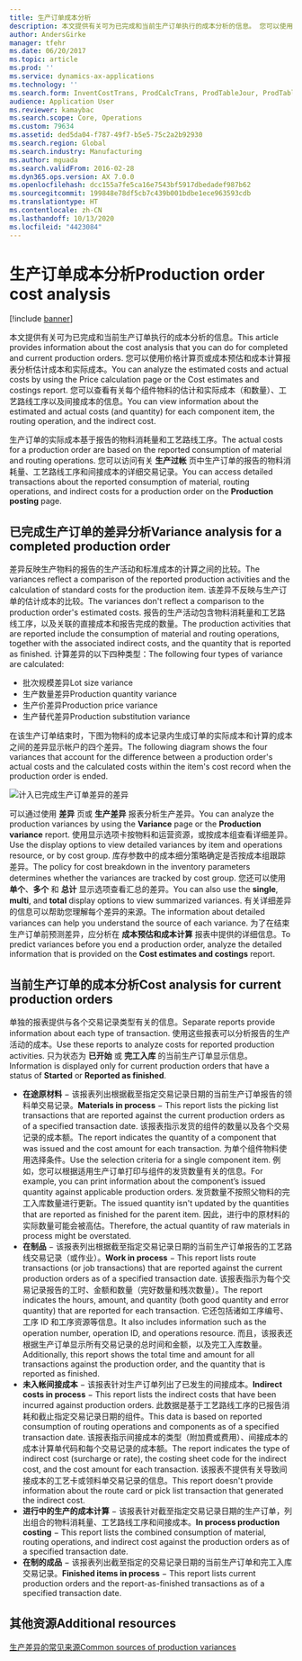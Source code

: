 ```yaml
---
title: 生产订单成本分析
description: 本文提供有关可为已完成和当前生产订单执行的成本分析的信息。 您可以使用价格计算页或成本预估和成本计算报表分析估计成本和实际成本。 您可以查看有关每个组件物料的估计和实际成本（和数量）、工艺路线工序以及间接成本的信息。
author: AndersGirke
manager: tfehr
ms.date: 06/20/2017
ms.topic: article
ms.prod: ''
ms.service: dynamics-ax-applications
ms.technology: ''
ms.search.form: InventCostTrans, ProdCalcTrans, ProdTableJour, ProdTableListPage, ProdSetupHistoricalCost
audience: Application User
ms.reviewer: kamaybac
ms.search.scope: Core, Operations
ms.custom: 79634
ms.assetid: ded5da04-f787-49f7-b5e5-75c2a2b92930
ms.search.region: Global
ms.search.industry: Manufacturing
ms.author: mguada
ms.search.validFrom: 2016-02-28
ms.dyn365.ops.version: AX 7.0.0
ms.openlocfilehash: dcc155a7fe5ca16e7543bf5917dbedadef987b62
ms.sourcegitcommit: 199848e78df5cb7c439b001bdbe1ece963593cdb
ms.translationtype: HT
ms.contentlocale: zh-CN
ms.lasthandoff: 10/13/2020
ms.locfileid: "4423084"
---
```

# <a name="production-order-cost-analysis"></a><span data-ttu-id="0caf0-105">生产订单成本分析</span><span class="sxs-lookup"><span data-stu-id="0caf0-105">Production order cost analysis</span></span>

[!include [banner](../includes/banner.md)]

<span data-ttu-id="0caf0-106">本文提供有关可为已完成和当前生产订单执行的成本分析的信息。</span><span class="sxs-lookup"><span data-stu-id="0caf0-106">This article provides information about the cost analysis that you can do for completed and current production orders.</span></span> <span data-ttu-id="0caf0-107">您可以使用价格计算页或成本预估和成本计算报表分析估计成本和实际成本。</span><span class="sxs-lookup"><span data-stu-id="0caf0-107">You can analyze the estimated costs and actual costs by using the Price calculation page or the Cost estimates and costings report.</span></span> <span data-ttu-id="0caf0-108">您可以查看有关每个组件物料的估计和实际成本（和数量）、工艺路线工序以及间接成本的信息。</span><span class="sxs-lookup"><span data-stu-id="0caf0-108">You can view information about the estimated and actual costs (and quantity) for each component item, the routing operation, and the indirect cost.</span></span>

<span data-ttu-id="0caf0-109">生产订单的实际成本基于报告的物料消耗量和工艺路线工序。</span><span class="sxs-lookup"><span data-stu-id="0caf0-109">The actual costs for a production order are based on the reported consumption of material and routing operations.</span></span> <span data-ttu-id="0caf0-110">您可以访问有关 **生产过帐** 页中生产订单的报告的物料消耗量、工艺路线工序和间接成本的详细交易记录。</span><span class="sxs-lookup"><span data-stu-id="0caf0-110">You can access detailed transactions about the reported consumption of material, routing operations, and indirect costs for a production order on the **Production posting** page.</span></span>

## <a name="variance-analysis-for-a-completed-production-order"></a><span data-ttu-id="0caf0-111">已完成生产订单的差异分析</span><span class="sxs-lookup"><span data-stu-id="0caf0-111">Variance analysis for a completed production order</span></span>
<span data-ttu-id="0caf0-112">差异反映生产物料的报告的生产活动和标准成本的计算之间的比较。</span><span class="sxs-lookup"><span data-stu-id="0caf0-112">The variances reflect a comparison of the reported production activities and the calculation of standard costs for the production item.</span></span> <span data-ttu-id="0caf0-113">该差异不反映与生产订单的估计成本的比较。</span><span class="sxs-lookup"><span data-stu-id="0caf0-113">The variances don't reflect a comparison to the production order's estimated costs.</span></span> <span data-ttu-id="0caf0-114">报告的生产活动包含物料消耗量和工艺路线工序，以及关联的直接成本和报告完成的数量。</span><span class="sxs-lookup"><span data-stu-id="0caf0-114">The production activities that are reported include the consumption of material and routing operations, together with the associated indirect costs, and the quantity that is reported as finished.</span></span> <span data-ttu-id="0caf0-115">计算差异的以下四种类型：</span><span class="sxs-lookup"><span data-stu-id="0caf0-115">The following four types of variance are calculated:</span></span>

-   <span data-ttu-id="0caf0-116">批次规模差异</span><span class="sxs-lookup"><span data-stu-id="0caf0-116">Lot size variance</span></span>
-   <span data-ttu-id="0caf0-117">生产数量差异</span><span class="sxs-lookup"><span data-stu-id="0caf0-117">Production quantity variance</span></span>
-   <span data-ttu-id="0caf0-118">生产价差异</span><span class="sxs-lookup"><span data-stu-id="0caf0-118">Production price variance</span></span>
-   <span data-ttu-id="0caf0-119">生产替代差异</span><span class="sxs-lookup"><span data-stu-id="0caf0-119">Production substitution variance</span></span>

<span data-ttu-id="0caf0-120">在该生产订单结束时，下图为物料的成本记录内生成订单的实际成本和计算的成本之间的差异显示帐户的四个差异。</span><span class="sxs-lookup"><span data-stu-id="0caf0-120">The following diagram shows the four variances that account for the difference between a production order's actual costs and the calculated costs within the item's cost record when the production order is ended.</span></span> 

![计入已完成生产订单差异的差异](./media/control.jpg) 

<span data-ttu-id="0caf0-122">可以通过使用 **差异** 页或 **生产差异** 报表分析生产差异。</span><span class="sxs-lookup"><span data-stu-id="0caf0-122">You can analyze the production variances by using the **Variance** page or the **Production variance** report.</span></span> <span data-ttu-id="0caf0-123">使用显示选项卡按物料和运营资源，或按成本组查看详细差异。</span><span class="sxs-lookup"><span data-stu-id="0caf0-123">Use the display options to view detailed variances by item and operations resource, or by cost group.</span></span> <span data-ttu-id="0caf0-124">库存参数中的成本细分策略确定是否按成本组跟踪差异。</span><span class="sxs-lookup"><span data-stu-id="0caf0-124">The policy for cost breakdown in the inventory parameters determines whether the variances are tracked by cost group.</span></span> <span data-ttu-id="0caf0-125">您还可以使用 **单个**、**多个** 和 **总计** 显示选项查看汇总的差异。</span><span class="sxs-lookup"><span data-stu-id="0caf0-125">You can also use the **single**, **multi**, and **total** display options to view summarized variances.</span></span> <span data-ttu-id="0caf0-126">有关详细差异的信息可以帮助您理解每个差异的来源。</span><span class="sxs-lookup"><span data-stu-id="0caf0-126">The information about detailed variances can help you understand the source of each variance.</span></span> <span data-ttu-id="0caf0-127">为了在结束生产订单前预测差异，应分析在 **成本预估和成本计算** 报表中提供的详细信息。</span><span class="sxs-lookup"><span data-stu-id="0caf0-127">To predict variances before you end a production order, analyze the detailed information that is provided on the **Cost estimates and costings** report.</span></span>

## <a name="cost-analysis-for-current-production-orders"></a><span data-ttu-id="0caf0-128">当前生产订单的成本分析</span><span class="sxs-lookup"><span data-stu-id="0caf0-128">Cost analysis for current production orders</span></span>
<span data-ttu-id="0caf0-129">单独的报表提供与各个交易记录类型有关的信息。</span><span class="sxs-lookup"><span data-stu-id="0caf0-129">Separate reports provide information about each type of transaction.</span></span> <span data-ttu-id="0caf0-130">使用这些报表可以分析报告的生产活动的成本。</span><span class="sxs-lookup"><span data-stu-id="0caf0-130">Use these reports to analyze costs for reported production activities.</span></span> <span data-ttu-id="0caf0-131">只为状态为 **已开始** 或 **完工入库** 的当前生产订单显示信息。</span><span class="sxs-lookup"><span data-stu-id="0caf0-131">Information is displayed only for current production orders that have a status of **Started** or **Reported as finished**.</span></span>

-   <span data-ttu-id="0caf0-132">**在途原材料** − 该报表列出根据截至指定交易记录日期的当前生产订单报告的领料单交易记录。</span><span class="sxs-lookup"><span data-stu-id="0caf0-132">**Materials in process** − This report lists the picking list transactions that are reported against the current production orders as of a specified transaction date.</span></span> <span data-ttu-id="0caf0-133">该报表指示发货的组件的数量以及各个交易记录的成本额。</span><span class="sxs-lookup"><span data-stu-id="0caf0-133">The report indicates the quantity of a component that was issued and the cost amount for each transaction.</span></span> <span data-ttu-id="0caf0-134">为单个组件物料使用选择条件。</span><span class="sxs-lookup"><span data-stu-id="0caf0-134">Use the selection criteria for a single component item.</span></span> <span data-ttu-id="0caf0-135">例如，您可以根据适用生产订单打印与组件的发货数量有关的信息。</span><span class="sxs-lookup"><span data-stu-id="0caf0-135">For example, you can print information about the component’s issued quantity against applicable production orders.</span></span> <span data-ttu-id="0caf0-136">发货数量不按照父物料的完工入库数量进行更新。</span><span class="sxs-lookup"><span data-stu-id="0caf0-136">The issued quantity isn't updated by the quantities that are reported as finished for the parent item.</span></span> <span data-ttu-id="0caf0-137">因此，进行中的原材料的实际数量可能会被高估。</span><span class="sxs-lookup"><span data-stu-id="0caf0-137">Therefore, the actual quantity of raw materials in process might be overstated.</span></span>
-   <span data-ttu-id="0caf0-138">**在制品** − 该报表列出根据截至指定交易记录日期的当前生产订单报告的工艺路线交易记录（或作业）。</span><span class="sxs-lookup"><span data-stu-id="0caf0-138">**Work in process** − This report lists route transactions (or job transactions) that are reported against the current production orders as of a specified transaction date.</span></span> <span data-ttu-id="0caf0-139">该报表指示为每个交易记录报告的工时、金额和数量（完好数量和残次数量）。</span><span class="sxs-lookup"><span data-stu-id="0caf0-139">The report indicates the hours, amount, and quantity (both good quantity and error quantity) that are reported for each transaction.</span></span> <span data-ttu-id="0caf0-140">它还包括诸如工序编号、工序 ID 和工序资源等信息。</span><span class="sxs-lookup"><span data-stu-id="0caf0-140">It also includes information such as the operation number, operation ID, and operations resource.</span></span> <span data-ttu-id="0caf0-141">而且，该报表还根据生产订单显示所有交易记录的总时间和金额，以及完工入库数量。</span><span class="sxs-lookup"><span data-stu-id="0caf0-141">Additionally, this report shows the total time and amount for all transactions against the production order, and the quantity that is reported as finished.</span></span>
-   <span data-ttu-id="0caf0-142">**未入帐间接成本** − 该报表针对生产订单列出了已发生的间接成本。</span><span class="sxs-lookup"><span data-stu-id="0caf0-142">**Indirect costs in process** − This report lists the indirect costs that have been incurred against production orders.</span></span> <span data-ttu-id="0caf0-143">此数据是基于工艺路线工序的已报告消耗和截止指定交易记录日期的组件。</span><span class="sxs-lookup"><span data-stu-id="0caf0-143">This data is based on reported consumption of routing operations and components as of a specified transaction date.</span></span> <span data-ttu-id="0caf0-144">该报表指示间接成本的类型（附加费或费用）、间接成本的成本计算单代码和每个交易记录的成本额。</span><span class="sxs-lookup"><span data-stu-id="0caf0-144">The report indicates the type of indirect cost (surcharge or rate), the costing sheet code for the indirect cost, and the cost amount for each transaction.</span></span> <span data-ttu-id="0caf0-145">该报表不提供有关导致间接成本的工艺卡或领料单交易记录的信息。</span><span class="sxs-lookup"><span data-stu-id="0caf0-145">This report doesn't provide information about the route card or pick list transaction that generated the indirect cost.</span></span>
-   <span data-ttu-id="0caf0-146">**进行中的生产的成本计算** − 该报表针对截至指定交易记录日期的生产订单，列出组合的物料消耗量、工艺路线工序和间接成本。</span><span class="sxs-lookup"><span data-stu-id="0caf0-146">**In process production costing** − This report lists the combined consumption of material, routing operations, and indirect cost against the production orders as of a specified transaction date.</span></span>
-   <span data-ttu-id="0caf0-147">**在制的成品** − 该报表列出截至指定的交易记录日期的当前生产订单和完工入库交易记录。</span><span class="sxs-lookup"><span data-stu-id="0caf0-147">**Finished items in process** − This report lists current production orders and the report-as-finished transactions as of a specified transaction date.</span></span>


<a name="additional-resources"></a><span data-ttu-id="0caf0-148">其他资源</span><span class="sxs-lookup"><span data-stu-id="0caf0-148">Additional resources</span></span>
--------

[<span data-ttu-id="0caf0-149">生产差异的常见来源</span><span class="sxs-lookup"><span data-stu-id="0caf0-149">Common sources of production variances</span></span>](common-sources-of-production-variances.md)



